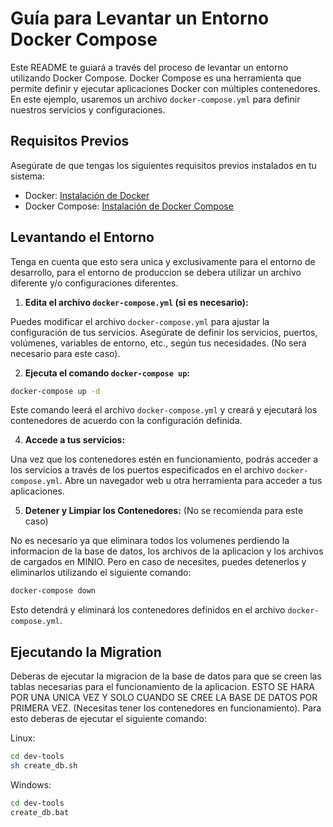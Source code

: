 # Guía para Levantar un Entorno Docker Compose

Este README te guiará a través del proceso de levantar un entorno utilizando Docker Compose. Docker Compose es una herramienta que permite definir y ejecutar aplicaciones Docker con múltiples contenedores. En este ejemplo, usaremos un archivo `docker-compose.yml` para definir nuestros servicios y configuraciones.

## Requisitos Previos

Asegúrate de que tengas los siguientes requisitos previos instalados en tu sistema:

- Docker: [Instalación de Docker](https://docs.docker.com/get-docker/)
- Docker Compose: [Instalación de Docker Compose](https://docs.docker.com/compose/install/)

## Levantando el Entorno
Tenga en cuenta que esto sera unica y exclusivamente para el entorno de desarrollo, para el entorno de produccion se debera utilizar un archivo diferente y/o configuraciones diferentes.

1. **Edita el archivo `docker-compose.yml` (si es necesario):**

Puedes modificar el archivo `docker-compose.yml` para ajustar la configuración de tus servicios. Asegúrate de definir los servicios, puertos, volúmenes, variables de entorno, etc., según tus necesidades. (No sera necesario para este caso).

2. **Ejecuta el comando `docker-compose up`:**
```bash
docker-compose up -d
```

Este comando leerá el archivo `docker-compose.yml` y creará y ejecutará los contenedores de acuerdo con la configuración definida.

4. **Accede a tus servicios:**

Una vez que los contenedores estén en funcionamiento, podrás acceder a los servicios a través de los puertos especificados en el archivo `docker-compose.yml`. Abre un navegador web u otra herramienta para acceder a tus aplicaciones.

5. **Detener y Limpiar los Contenedores:** (No se recomienda para este caso)

No es necesario ya que eliminara todos los volumenes perdiendo la informacion de la base de datos, los archivos de la aplicacion y los archivos de cargados en MINIO.
Pero en caso de necesites, puedes detenerlos y eliminarlos utilizando el siguiente comando:

```bash
docker-compose down
```

Esto detendrá y eliminará los contenedores definidos en el archivo `docker-compose.yml`.

## Ejecutando la Migration

Deberas de ejecutar la migracion de la base de datos para que se creen las tablas necesarias para el funcionamiento de la aplicacion. ESTO SE HARA POR UNA UNICA VEZ Y SOLO CUANDO SE CREE LA BASE DE DATOS POR PRIMERA VEZ. (Necesitas tener los contenedores en funcionamiento). Para esto deberas de ejecutar el siguiente comando:

Linux:
```bash
cd dev-tools
sh create_db.sh
```

Windows:
```bash
cd dev-tools
create_db.bat
```